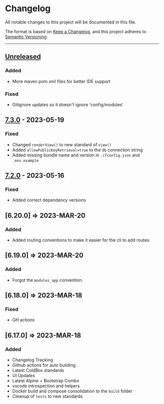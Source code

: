 # Changelog

All notable changes to this project will be documented in this file.

The format is based on [Keep a Changelog](https://keepachangelog.com/en/1.0.0/),
and this project adheres to [Semantic Versioning](https://semver.org/spec/v2.0.0.html).

* * *

## [Unreleased]

### Added

- More maven pom.xml files for better IDE support

### Fixed

- Gitignore updates so it doesn't ignore 'config/modules'

## [7.3.0] - 2023-05-19

### Fixed

- Changed `renderView()` to new standard of `view()`
- Added `allowPublicKeyRetrieval=true` to the `db` connection string
- Added missing bundle name and version in `.cfconfig.json` and `.env.example`

## [7.2.0] - 2023-05-16

### Fixed

- Added correct dependency versions

## [6.20.0] => 2023-MAR-20

### Added

- Added routing conventions to make it easier for the cli to add routes.

## [6.19.0] => 2023-MAR-20

### Added

- Forgot the `modules_app` convention.

## [6.18.0] => 2023-MAR-18

### Fixed

- GH actions

## [6.17.0] => 2023-MAR-18

### Added

- Changelog Tracking
- Github actions for auto building
- Latest ColdBox standards
- UI Updates
- Latest Alpine + Bootstrap Combo
- vscode introspection and helpers
- Docker build and compose consolidation to the `build` folder
- Cleanup of `tests` to new standards

[Unreleased]: https://github.com/coldbox-templates/default/compare/v7.3.0...HEAD

[7.3.0]: https://github.com/coldbox-templates/default/compare/v7.2.0...v7.3.0

[7.2.0]: https://github.com/coldbox-templates/default/compare/4ff554bcb4383a973dbec39af57ce96667764cee...v7.2.0
